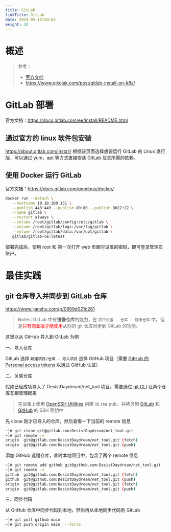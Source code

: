 ```yaml
---
title: GitLab
linkTitle: GitLab
date: 2024-05-15T20:03
weight: 20
---
```



# 概述

> 参考：
>
> - [官方文档](https://docs.gitlab.com/)
> - https://www.qikqiak.com/post/gitlab-install-on-k8s/


# GitLab 部署

官方文档：<https://docs.gitlab.com/ee/install/README.html>

## 通过官方的 linux 软件包安装

<https://about.gitlab.com/install/> 根据该页面选择想要运行 GitLab 的 Linux 发行版，可以通过 yum、apt 等方式直接安装 GitLab 及其所需的依赖。

## 使用 Docker 运行 GitLab

官方文档：<https://docs.gitlab.com/omnibus/docker/>

```bash
docker run --detach \
   --hostname 10.10.100.151 \
   --publish 443:443 --publish 80:80 --publish 9022:22 \
   --name gitlab \
   --restart always \
   --volume /root/gitlab/config:/etc/gitlab \
   --volume /root/gitlab/logs:/var/log/gitlab \
   --volume /root/gitlab/data:/var/opt/gitlab \
   gitlab/gitlab-ce:latest
```

部署完成后，使用 root 和 第一次打开 web 页面时设置的密码，即可登录管理员账户。

# 最佳实践

## git 仓库导入并同步到 GitLab 仓库

https://www.jianshu.com/p/0959d021c281

> Notes: GitLab 中有**镜像仓库**的能力，在 `项目设置 - 仓库 - 镜像仓库` 中。但是<font color="#ff0000">只有商业版才能使用</font>从别的 git 仓库同步到 GitLab 的功能。

这里以从 GitHub 导入到 GitLab 为例

一、导入仓库

GitLab 选择 `新建项目/仓库 - 导入项目` 选择 GitHub 项目（需要 [GitHub 的 Personal access tokens](https://github.com/settings/tokens) 以通过 GitHub 认证）

二、关联仓库

假如已经成功导入了 DesistDaydream/net_tool 项目。需要通过 [git CLI](docs/2.编程/Programming%20tools/SCM/Git/git%20CLI.md) 让两个仓库互相管理起来

> 在设备上使用 [OpenSSH Utilities](docs/4.数据通信/Utility/OpenSSH/OpenSSH%20Utilities.md) 创建 id_rsa.pub，并拷贝到 [GitLab](https://gitlab.com/-/profile/keys) 和 [GitHub](https://github.com/settings/keys) 的 SSH 密钥中

先 clone 刚才已导入的仓库，然后查看一下当前的 remote 信息

```bash
~]# git clone git@gitlab.com:DesistDaydream/net_tool.git
~]# git remote -v
origin  git@gitlab.com:DesistDaydream/net_tool.git (fetch)
origin  git@gitlab.com:DesistDaydream/net_tool.git (push)
```

添加 GitHub 远程仓库，此时本地项目中，包含了两个 remote 信息

```bash
~]# git remote add github git@github.com:DesistDaydream/net_tool.git
~]# git remote -v
github  git@github.com:DesistDaydream/net_tool.git (fetch)
github  git@github.com:DesistDaydream/net_tool.git (push)
origin  git@gitlab.com:DesistDaydream/net_tool.git (fetch)
origin  git@gitlab.com:DesistDaydream/net_tool.git (push)
```

三、同步代码

从 GitHub 仓库中同步代码到本地，然后再从本地同步代码到 GitLab

```bash
~]# git pull github main
~]# git push origin main  --force
```